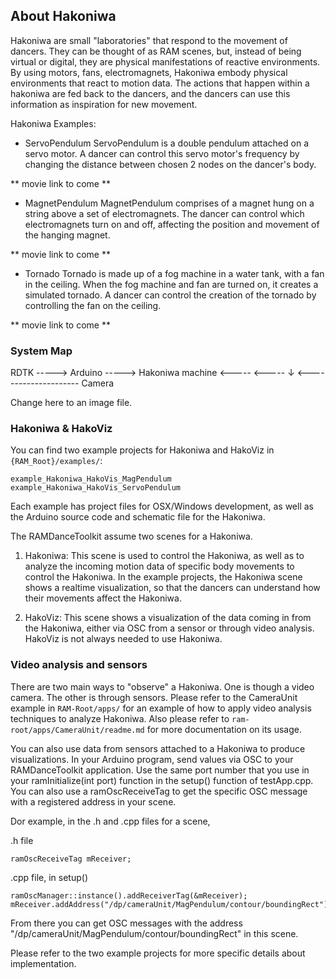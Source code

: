 ## About Hakoniwa

Hakoniwa are small "laboratories" that respond to the movement of dancers. They can be thought of as RAM scenes, but, instead of being virtual or digital, they are physical manifestations of reactive environments. By using motors, fans, electromagnets, Hakoniwa embody physical environments that react to motion data. The actions that happen within a hakoniwa are fed back to the dancers, and the dancers can use this information as inspiration for new movement.

Hakoniwa Examples:

- ServoPendulum
ServoPendulum is a double pendulum attached on a servo motor. A dancer can control this servo motor's frequency by changing the distance between chosen 2 nodes on the dancer's body.

** movie link to come **

- MagnetPendulum
MagnetPendulum comprises of a magnet hung on a string above a set of electromagnets. The dancer can control which electromagnets turn on and off, affecting the position and movement of the hanging magnet.

** movie link to come **

- Tornado
Tornado is made up of a fog machine in a water tank, with a fan in the ceiling. When the fog machine and fan are turned on, it creates a simulated tornado. A dancer can control the creation of the tornado by controlling the fan on the ceiling.

** movie link to come **

### System Map

RDTK    -----> Arduino -----> Hakoniwa
machine	<-----         <-----    ↓
        <--------------------- Camera

Change here to an image file.


### Hakoniwa & HakoViz

You can find two example projects for Hakoniwa and HakoViz in `{RAM_Root}/examples/`:

`example_Hakoniwa_HakoVis_MagPendulum`
`example_Hakoniwa_HakoVis_ServoPendulum`

Each example has project files for OSX/Windows development, as well as the Arduino source code and schematic file for the Hakoniwa.

The RAMDanceToolkit assume two scenes for a Hakoniwa.

1. Hakoniwa: This scene is used to control the Hakoniwa, as well as to analyze the incoming motion data of specific body movements to control the Hakoniwa. In the example projects, the Hakoniwa scene shows a realtime visualization, so that the dancers can understand how their movements affect the Hakoniwa.

2. HakoViz: This scene shows a visualization of the data coming in from the Hakoniwa, either via OSC from a sensor or through video analysis. HakoViz is not always needed to use Hakoniwa.

### Video analysis and sensors

There are two main ways to "observe" a Hakoniwa. One is though a video camera. The other is through sensors. Please refer to the CameraUnit example in `RAM-Root/apps/` for an example of how to apply video analysis techniques to analyze Hakoniwa. Also please refer to `ram-root/apps/CameraUnit/readme.md` for more documentation on its usage.

You can also use data from sensors attached to a Hakoniwa to produce visualizations. In your Arduino program, send values via OSC to your RAMDanceToolkit application. Use the same port number that you use in your ramInitialize(int port) function in the setup() function of testApp.cpp. You can also use a ramOscReceiveTag to get the specific OSC message with a registered address in your scene.

Dor example, in the .h and .cpp files for a scene,

.h file

    ramOscReceiveTag mReceiver;

.cpp file, in setup()

    ramOscManager::instance().addReceiverTag(&mReceiver);
    mReceiver.addAddress("/dp/cameraUnit/MagPendulum/contour/boundingRect");

From there you can get OSC messages with the address "/dp/cameraUnit/MagPendulum/contour/boundingRect" in this scene.

Please refer to the two example projects for more specific details about implementation.

